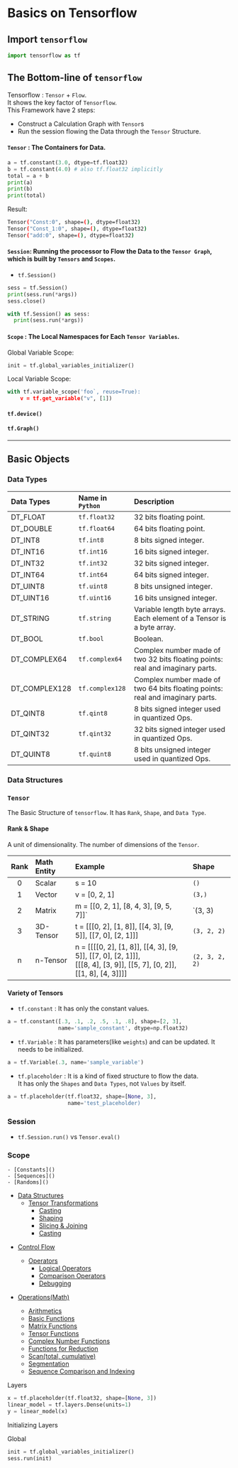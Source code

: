 # Basics on Tensorflow

## Import `tensorflow`

```py
import tensorflow as tf
```

## The Bottom-line of `tensorflow`

Tensorflow : `Tensor` + `Flow`.  
It shows the key factor of `Tensorflow`.  
This Framework have 2 steps:
* Construct a Calculation Graph with `Tensor`s  
* Run the session flowing the Data through the `Tensor` Structure.


#### `Tensor` : The __Containers__ for Data.

```py
a = tf.constant(3.0, dtype=tf.float32)
b = tf.constant(4.0) # also tf.float32 implicitly
total = a + b
print(a)
print(b)
print(total)
```

Result:
```sh
Tensor("Const:0", shape=(), dtype=float32)
Tensor("Const_1:0", shape=(), dtype=float32)
Tensor("add:0", shape=(), dtype=float32)
```


#### `Session`: Running the processor to __Flow__ the Data to the `Tensor Graph`, which is built by `Tensors` and `Scopes`.
  - `tf.Session()`

```py
sess = tf.Session()
print(sess.run(*args))
sess.close()
```

```py
with tf.Session() as sess:
  print(sess.run(*args))
```

#### `Scope` : The __Local Namespaces__ for Each `Tensor Variables`.

Global Variable Scope:
```py
init = tf.global_variables_initializer()
```

Local Variable Scope:
```py
with tf.variable_scope('foo`, reuse=True):
    v = tf.get_variable("v", [1])
```

#### `tf.device()`


#### `tf.Graph()`

---
## Basic Objects

### Data Types

| Data Types | Name in `Python` | Description |
| :--------- | :--------------- | :---------- |
| DT_FLOAT | `tf.float32` | 32 bits floating point. |
| DT_DOUBLE | `tf.float64` | 64 bits floating point. |
| DT_INT8 | `tf.int8` | 8 bits signed integer. |
| DT_INT16 | `tf.int16` | 16 bits signed integer. |
| DT_INT32 | `tf.int32` | 32 bits signed integer. |
| DT_INT64 | `tf.int64` | 64 bits signed integer. |
| DT_UINT8 | `tf.uint8` | 8 bits unsigned integer. |
| DT_UINT16	| `tf.uint16` | 16 bits unsigned integer. |
| DT_STRING	| `tf.string` | Variable length byte arrays. Each element of a Tensor is a byte array. |
| DT_BOOL | `tf.bool` | Boolean. |
| DT_COMPLEX64 | `tf.complex64` | Complex number made of two 32 bits floating points: <br/>real and imaginary parts. |
| DT_COMPLEX128 | `tf.complex128` | Complex number made of two 64 bits floating points: <br/>real and imaginary parts. |
| DT_QINT8 | `tf.qint8` | 8 bits signed integer used in quantized Ops. |
| DT_QINT32 | `tf.qint32` | 32 bits signed integer used in quantized Ops. |
| DT_QUINT8 | `tf.quint8` | 8 bits unsigned integer used in quantized Ops. |


  
### Data Structures
  
### `Tensor`
The Basic Structure of `tensorflow`. It has `Rank`, `Shape`, and `Data Type`.

#### __Rank & Shape__
A unit of dimensionality. The number of dimensions of the `Tensor`.

| Rank | Math Entity | Example | Shape |
| :--------: | :--------------- | :---------- | :-------- |
| 0 | Scalar | s = 10 | `()` |
| 1 | Vector | v = [0, 2, 1] | `(3,)` |
| 2 | Matrix | m = [[0, 2, 1], [8, 4, 3], [9, 5, 7]]` | `(3, 3) |
| 3 | 3D-Tensor | t = [[[0, 2], [1, 8]], [[4, 3], [9, 5]], [[7, 0], [2, 1]]] | `(3, 2, 2)` |
| n | n-Tensor | n = [[[[0, 2], [1, 8]], [[4, 3], [9, 5]], [[7, 0], [2, 1]]],<br/>     [[[8, 4], [3, 9]], [[5, 7], [0, 2]], [[1, 8], [4, 3]]]] | `(2, 3, 2, 2)` |


#### Variety of Tensors

- `tf.constant` : It has only the constant values.
```py
a = tf.constant([.3, .1, .2, .5, .1, .8], shape=[2, 3],
                name='sample_constant', dtype=np.float32)
```

- `tf.Variable` : It has parameters(like `weights`) and can be updated. It needs to be initialized.
```py
a = tf.Variable(.3, name='sample_variable')
```

- `tf.placeholder` : It is a kind of fixed structure to flow  the data.  
                     It has only the `Shapes` and `Data Types`, not `Values` by itself.
```py
a = tf.placeholder(tf.float32, shape=[None, 3],
                   name='test_placeholder)
```

### Session

* `tf.Session.run()` vs `Tensor.eval()`

### Scope



    - [Constants]()
    - [Sequences]()
    - [Randoms]()
    
  
  - [Data Structures]()
    - [Tensor Transformations]()
      - [Casting]()
      - [Shaping]()
      - [Slicing & Joining]()
      - [Casting]()

* [Control Flow]()
  - [Operators]()
    - [Logical Operators]()
    - [Comparison Operators]()
    - [Debugging]()

* [Operations(Math)]()
  - [Arithmetics]()
  - [Basic Functions]()
  - [Matrix Functions]()
  - [Tensor Functions]()
  - [Complex Number Functions]()
  - [Functions for Reduction]()
  - [Scan(total, cumulative)]()
  - [Segmentation]()
  - [Sequence Comparison and Indexing]()

Layers

```py
x = tf.placeholder(tf.float32, shape=[None, 3])
linear_model = tf.layers.Dense(units=1)
y = linear_model(x)
```

Initializing Layers

Global

```py
init = tf.global_variables_initializer()
sess.run(init)
```

